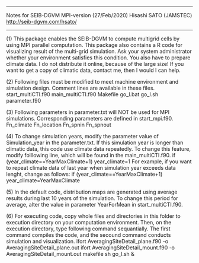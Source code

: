 ********************************************************************
Notes for SEIB-DGVM MPI-version (27/Feb/2020)
   Hisashi SATO (JAMSTEC)
   http://seib-dgvm.com/hsato/
********************************************************************
(1) This package enables the SEIB-DGVM to compute multigrid cells by using MPI parallel computation. This package also contains a R code for visualizing result of the multi-grid simulation. Ask your system administrator whether your environment satisfies this condition. You also have to prepare climate data. I do not distribute it online, because of the large size! If you want to get a copy of climatic data,  contact me, then I would I can help.

(2) Following files must be modified to meet machine environment and simulation design. Comment lines are available in these files.
  start_multiCTI.f90
  main_multiCTI.f90 
  Makefile
  go_l.bat
  go_l.sh
  parameter.f90
  
(3) Following parameters in parameter.txt will NOT be used for MPI simulations. Corresponding parameters are defined in start_mpi.f90.
  Fn_climate
  Fn_location
  Fn_spnin
  Fn_spnout
  
(4) To change simulation years, modify the parameter value of Simulation_year in the parameter.txt. If this simulation year is longer than climatic data, this code use climate data repeatedly. To change this feature, modify folllowing line, which will be found in the main_multiCTI.f90.
  if (year_climate==YearMaxClimate+1) year_climate=1
For example, if you want to repeat climate data of last year when simulation year exceeds data lenght, change as follows:
  if (year_climate==YearMaxClimate+1) year_climate=YearMaxClimate

(5) In the default code, distribution maps are generated using average results during last 10 years of the simulation. To change this period for average, alter the value in parameter YearForMean in start_multiCTI.f90.

(6) For executing code, copy whole files and directories in this folder to execution directory on your computation environment. Then, on the execution directory, type following command sequantially. The first command compiles the code, and the secound command conducts simulation and visualization.
  ifort AveragingSiteDetail_plane.f90 -o AveragingSiteDetail_plane.out
  ifort AveragingSiteDetail_mount.f90 -o AveragingSiteDetail_mount.out
  makefile
  sh go_l.sh &
